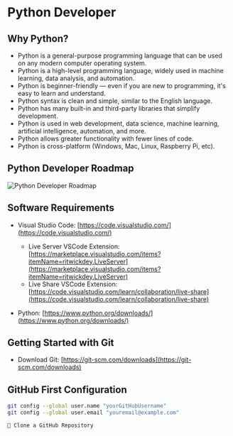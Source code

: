 # Python Developer

## Why Python?
* Python is a general-purpose programming language that can be used on any modern computer operating system.
* Python is a high-level programming language, widely used in machine learning, data analysis, and automation.
* Python is beginner-friendly — even if you are new to programming, it's easy to learn and understand.
* Python syntax is clean and simple, similar to the English language.
* Python has many built-in and third-party libraries that simplify development.
* Python is used in web development, data science, machine learning, artificial intelligence, automation, and more.
* Python allows greater functionality with fewer lines of code.
* Python is cross-platform (Windows, Mac, Linux, Raspberry Pi, etc).

## Python Developer Roadmap
![Python Developer Roadmap](https://roadmap.sh/roadmaps/python.png)

## Software Requirements

- Visual Studio Code: [https://code.visualstudio.com/](https://code.visualstudio.com/)
  - Live Server VSCode Extension: [https://marketplace.visualstudio.com/items?itemName=ritwickdey.LiveServer](https://marketplace.visualstudio.com/items?itemName=ritwickdey.LiveServer)
  - Live Share VSCode Extension: [https://code.visualstudio.com/learn/collaboration/live-share](https://code.visualstudio.com/learn/collaboration/live-share)

- Python: [https://www.python.org/downloads/](https://www.python.org/downloads/)

## Getting Started with Git
* Download Git: [https://git-scm.com/downloads](https://git-scm.com/downloads)

## GitHub First Configuration
```bash
git config --global user.name "yourGitHubUsername"
git config --global user.email "youremail@example.com"

📂 Clone a GitHub Repository
